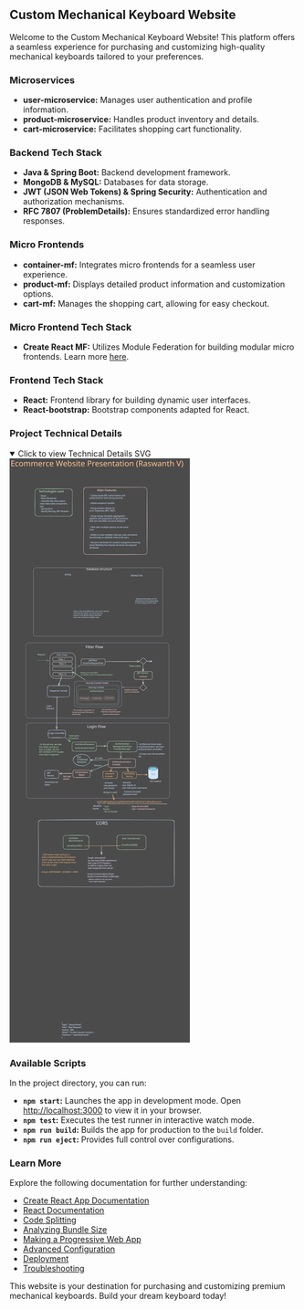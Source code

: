 ## Custom Mechanical Keyboard Website

Welcome to the Custom Mechanical Keyboard Website! This platform offers a seamless experience for purchasing and customizing high-quality mechanical keyboards tailored to your preferences.

### Microservices

- **user-microservice:** Manages user authentication and profile information.
- **product-microservice:** Handles product inventory and details.
- **cart-microservice:** Facilitates shopping cart functionality.

### Backend Tech Stack

- **Java & Spring Boot:** Backend development framework.
- **MongoDB & MySQL:** Databases for data storage.
- **JWT (JSON Web Tokens) & Spring Security:** Authentication and authorization mechanisms.
- **RFC 7807 (ProblemDetails):** Ensures standardized error handling responses.

### Micro Frontends

- **container-mf:** Integrates micro frontends for a seamless user experience.
- **product-mf:** Displays detailed product information and customization options.
- **cart-mf:** Manages the shopping cart, allowing for easy checkout.

### Micro Frontend Tech Stack

- **Create React MF:** Utilizes Module Federation for building modular micro frontends. Learn more [here](https://webpack.js.org/concepts/module-federation/).

### Frontend Tech Stack

- **React:** Frontend library for building dynamic user interfaces.
- **React-bootstrap:** Bootstrap components adapted for React.

### Project Technical Details
<details open>
  <summary>Click to view Technical Details SVG</summary>  
  <img src="https://raw.githubusercontent.com/vijay-72-CMK/.github/main/profile/technical_details.svg" alt="Technical Details SVG" />
</details>

### Available Scripts

In the project directory, you can run:

- **`npm start`:** Launches the app in development mode. Open [http://localhost:3000](http://localhost:3000) to view it in your browser.
- **`npm test`:** Executes the test runner in interactive watch mode.
- **`npm run build`:** Builds the app for production to the `build` folder.
- **`npm run eject`:** Provides full control over configurations.

### Learn More

Explore the following documentation for further understanding:

- [Create React App Documentation](https://facebook.github.io/create-react-app/docs/getting-started)
- [React Documentation](https://reactjs.org/)
- [Code Splitting](https://facebook.github.io/create-react-app/docs/code-splitting)
- [Analyzing Bundle Size](https://facebook.github.io/create-react-app/docs/analyzing-the-bundle-size)
- [Making a Progressive Web App](https://facebook.github.io/create-react-app/docs/making-a-progressive-web-app)
- [Advanced Configuration](https://facebook.github.io/create-react-app/docs/advanced-configuration)
- [Deployment](https://facebook.github.io/create-react-app/docs/deployment)
- [Troubleshooting](https://facebook.github.io/create-react-app/docs/troubleshooting#npm-run-build-fails-to-minify)

This website is your destination for purchasing and customizing premium mechanical keyboards. Build your dream keyboard today!
